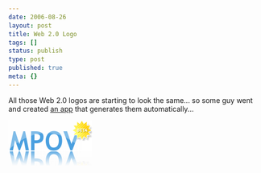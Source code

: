 ```yaml
---
date: 2006-08-26
layout: post
title: Web 2.0 Logo
tags: []
status: publish
type: post
published: true
meta: {}
---
```

All those Web 2.0 logos are starting to look the same... so some guy went and created <a href="http://msig.info/web2.php#home">an app</a> that generates them automatically...<div class='p_embed p_image_embed'><img alt="Media_httpmpovwordpresscomfiles200608mpovpng_ixumeqfagbsebge" height="90" src="/images/media_httpmpovwordpresscomfiles200608mpovpng_IxumeqFAGBseBge.png.scaled500.png" width="166" /></div>
